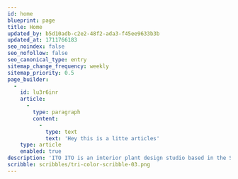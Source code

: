 ```yaml
---
id: home
blueprint: page
title: Home
updated_by: b5d10adb-c2e2-48f2-ada3-f45ee9633b3b
updated_at: 1711766183
seo_noindex: false
seo_nofollow: false
seo_canonical_type: entry
sitemap_change_frequency: weekly
sitemap_priority: 0.5
page_builder:
  -
    id: lu3r6inr
    article:
      -
        type: paragraph
        content:
          -
            type: text
            text: 'Hey this is a litte articles'
    type: article
    enabled: true
description: 'ITO ITO is an interior plant design studio based in the San Francisco Bay Area. Led by Candace Silvey, ITO ITO plans and implements site-specific environments that enhance the human experience. Over [x] years the studio has collaborated with architects, interior designers and independent artists and craftspeople to realize projects for residential, commercial and hospitality spaces.'
scribble: scribbles/tri-color-scribble-03.png
---
```

